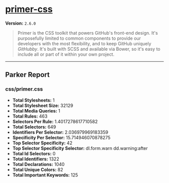 # [primer-css]( http://primercss.io )

**Version:** `2.6.0`

> Primer is the CSS toolkit that powers GitHub's front-end design. It's purposefully limited to common components to provide our developers with the most flexibility, and to keep GitHub uniquely *GitHubby*. It's built with SCSS and available via Bower, so it's easy to include all or part of it within your own project.

* * *

## Parker Report

### css/primer.css

- **Total Stylesheets:** 1
- **Total Stylesheet Size:** 32129
- **Total Media Queries:** 1
- **Total Rules:** 463
- **Selectors Per Rule:** 1.4017278617710582
- **Total Selectors:** 649
- **Identifiers Per Selector:** 2.036979969183359
- **Specificity Per Selector:** 15.714946070878275
- **Top Selector Specificity:** 42
- **Top Selector Specificity Selector:** dl.form.warn dd.warning:after
- **Total Id Selectors:** 0
- **Total Identifiers:** 1322
- **Total Declarations:** 1040
- **Total Unique Colors:** 82
- **Total Important Keywords:** 125

